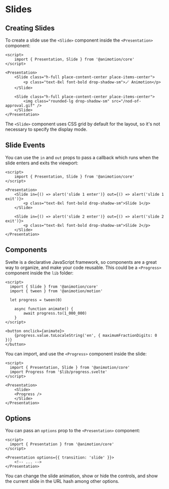 <script lang="ts">
	import Slides from './slides.svelte'
	import Events from './events.svelte'
	import Components from './components.svelte'
</script>

# Slides

## Creating Slides

To create a slide use the `<Slide>` component inside the `<Presentation>` component:

<Slides />

```svelte
<script>
	import { Presentation, Slide } from '@animotion/core'
</script>

<Presentation>
	<Slide class="h-full place-content-center place-items-center">
		<p class="text-8xl font-bold drop-shadow-sm">🪄 Animotion</p>
	</Slide>
  
	<Slide class="h-full place-content-center place-items-center">
		<img class="rounded-lg drop-shadow-sm" src="/nod-of-approval.gif" />
	</Slide>
</Presentation>
```

The `<Slide>` component uses CSS grid by default for the layout, so it's not necessary to specify the display mode.

## Slide Events

You can use the `in` and `out` props to pass a callback which runs when the slide enters and exits the viewport:

<Events />

```svelte
<script>
	import { Presentation, Slide } from '@animotion/core'
</script>

<Presentation>
	<Slide in={() => alert('slide 1 enter')} out={() => alert('slide 1 exit')}>
		<p class="text-8xl font-bold drop-shadow-sm">Slide 1</p>
	</Slide>

	<Slide in={() => alert('slide 2 enter')} out={() => alert('slide 2 exit')}>
		<p class="text-8xl font-bold drop-shadow-sm">Slide 2</p>
	</Slide>
</Presentation>
```

## Components

Svelte is a declarative JavaScript framework, so components are a great way to organize, and make your code reusable. This could be a `<Progress>` component inside the `lib` folder:

<Components />

```svelte
<script>
  import { Slide } from '@animotion/core'
  import { tween } from '@animotion/motion'

  let progress = tween(0)

	async function animate() {
		await progress.to(1_000_000)
	}  
</script>

<button onclick={animate}>
	{progress.value.toLocaleString('en', { maximumFractionDigits: 0 })}
</button>
```

You can import, and use the `<Progress>` component inside the slide:

```svelte
<script>
  import { Presentation, Slide } from '@animotion/core'
  import Progress from '$lib/progress.svelte'
</script>

<Presentation>
	<Slide>
  	<Progress />
	</Slide>
</Presentation>
```

## Options

You can pass an `options` prop to the `<Presentation>` component:

```svelte
<script>
  import { Presentation } from '@animotion/core'
</script>

<Presentation options={{ transition: 'slide' }}>
	<!-- ... -->
</Presentation>
```

You can change the slide animation, show or hide the controls, and show the current slide in the URL hash among other options.